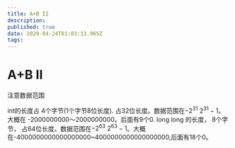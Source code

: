 ```yaml
---
title: A+B II
description: 
published: true
date: 2020-04-24T01:03:13.965Z
tags: 
---
```


# A+B II 

注意数据范围

int的长度占 4个字节(1个字节8位长度). 占32位长度。数据范围在$-2^31~2^31-1$。 大概在 -2000000000～2000000000。后面有9个0.
long long 的长度， 8个字节， 占64位长度。数据范围在$-2^63~2^63-1$。大概在-4000000000000000000~4000000000000000000,后面有18个0。